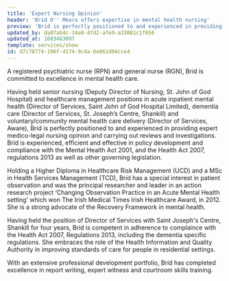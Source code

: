 ```yaml
---
title: 'Expert Nursing Opinion'
header: 'Bríd O'' Meara offers expertise in mental health nursing'
preview: 'Brid is perfectly positioned to and experienced in providing expert medico-legal nursing opinion as well as carrying out reviews and investigations. Bríd is experienced in policy development and compliance with the Mental Health Act 2001, and the Health Act 2007, regulations 2013 as well as other governing legislation.'
updated_by: da07ab4c-34e8-47d2-afe9-a33081c1f656
updated_at: 1603463097
template: services/show
id: d7c78774-196f-4174-9c4a-6e861d04cce4
---
```

A registered psychiatric nurse (RPN) and general nurse (RGN), Brid is committed to excellence in mental health care.

Having held senior nursing (Deputy Director of Nursing, St. John of God Hospital) and healthcare management positions in acute inpatient mental health (Director of Services, Saint John of God Hospital Limited), dementia care (Director of Services, St. Joseph’s Centre, Shankill) and voluntary/community mental health care delivery (Director of Services, Aware), Brid is perfectly positioned to and experienced in providing expert medico-legal nursing opinion and carrying out reviews and investigations. Bríd is experienced, efficient and effective in policy development and compliance with the Mental Health Act 2001, and the Health Act 2007, regulations 2013 as well as other governing legislation.

Holding a Higher Diploma in Healthcare Risk Management (UCD) and a MSc in Health Services Management (TCD), Bríd has a special interest in patient observation and was the principal researcher and leader in an action research project ‘Changing Observation Practice in an Acute Mental Health setting’ which won The Irish Medical Times Irish Healthcare Award, in 2012. She is a strong advocate of the Recovery Framework in mental health.

Having held the position of Director of Services with Saint Joseph's Centre, Shankill for four years, Bríd is competent in adherence to complaince with the Health Act 2007, Regulations 2013, including the dementia specific regulations. She embraces the role of the Health Information and Quality Authority in improving standards of care for people in residential settings.

With an extensive professional development portfolio, Bríd has completed excellence in report writing, expert witness and courtroom skills training.
